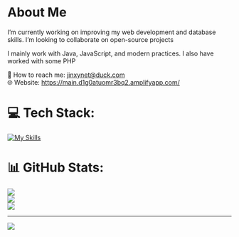 # About Me
I’m currently working on improving my web development and database skills. I’m looking to collaborate on open-source projects  

I mainly work with Java, JavaScript, and modern practices. I also have worked with some PHP 

📧 How to reach me: jinxynet@duck.com<br>
🌐 Website: https://main.d1g0atuomr3bq2.amplifyapp.com/


# 💻 Tech Stack:
[![My Skills](https://skillicons.dev/icons?i=git,github,html,css,js,jquery,java,spring,mysql,aws,windows,arch,vscode,discord)](https://skillicons.dev)


# 📊 GitHub Stats:
![](https://github-readme-stats.vercel.app/api?username=jinxynet&theme=dark&hide_border=false&include_all_commits=false&count_private=false)<br/>
![](https://nirzak-streak-stats.vercel.app/?user=jinxynet&theme=dark&hide_border=false)<br/>
![](https://github-readme-stats.vercel.app/api/top-langs/?username=jinxynet&theme=dark&hide_border=false&include_all_commits=false&count_private=false&layout=compact)

---
[![](https://visitcount.itsvg.in/api?id=jinxynet&icon=0&color=0)](https://visitcount.itsvg.in)

<!-- Proudly created with GPRM ( https://gprm.itsvg.in ) -->
